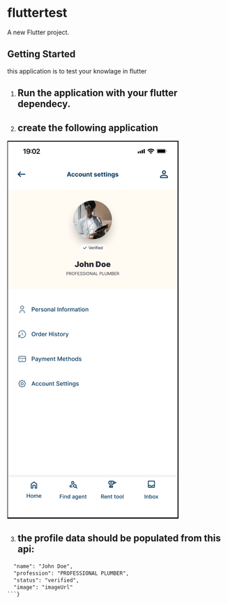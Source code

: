 # fluttertest

A new Flutter project.

## Getting Started

this application is to test your knowlage in flutter

1. ## Run the application with your flutter dependecy.
2. ## create the following application

![img.png](img.png)

3. ## the profile data should be populated from this api:

```{
  "name": "John Doe",
  "profession": "PROFESSIONAL PLUMBER",
  "status": "verified",
  "image": "imageUrl"
```}
